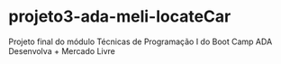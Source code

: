 # projeto3-ada-meli-locateCar
Projeto final do módulo Técnicas de Programação I do Boot Camp ADA Desenvolva + Mercado Livre

